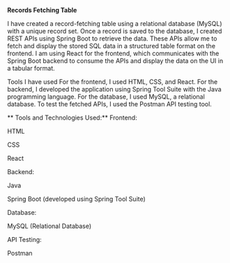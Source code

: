 ****Records Fetching Table****

I have created a record-fetching table using a relational database (MySQL) with a unique record set. Once a record is saved to the database, I created REST APIs using Spring Boot to retrieve the data. These APIs allow me to fetch and display the stored SQL data in a structured table format on the frontend. I am using React for the frontend, which communicates with the Spring Boot backend to consume the APIs and display the data on the UI in a tabular format.

Tools I have used
For the frontend, I used HTML, CSS, and React. For the backend, I developed the application using Spring Tool Suite with the Java programming language. For the database, I used MySQL, a relational database. To test the fetched APIs, I used the Postman API testing tool.

** Tools and Technologies Used:**
Frontend:

HTML

CSS

React

Backend:

Java

Spring Boot (developed using Spring Tool Suite)

Database:

MySQL (Relational Database)

API Testing:

Postman
